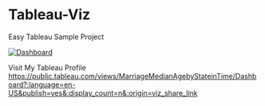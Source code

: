# Tableau-Viz
Easy Tableau Sample Project

<div class='tableauPlaceholder' id='viz1665736769108' style='position: relative'><noscript><a href='#'><img alt='Dashboard ' src='https:&#47;&#47;public.tableau.com&#47;static&#47;images&#47;Ma&#47;MarriageMedianAgebyStateinTime&#47;Dashboard&#47;1_rss.png' style='border: none' /></a></noscript><object class='tableauViz'  style='display:none;'><param name='host_url' value='https%3A%2F%2Fpublic.tableau.com%2F' /> <param name='embed_code_version' value='3' /> <param name='site_root' value='' /><param name='name' value='MarriageMedianAgebyStateinTime&#47;Dashboard' /><param name='tabs' value='no' /><param name='toolbar' value='yes' /><param name='static_image' value='https:&#47;&#47;public.tableau.com&#47;static&#47;images&#47;Ma&#47;MarriageMedianAgebyStateinTime&#47;Dashboard&#47;1.png' /> <param name='animate_transition' value='yes' /><param name='display_static_image' value='yes' /><param name='display_spinner' value='yes' /><param name='display_overlay' value='yes' /><param name='display_count' value='yes' /><param name='language' value='en-US' /><param name='filter' value='publish=yes' /></object></div>         

Visit My Tableau Profile
https://public.tableau.com/views/MarriageMedianAgebyStateinTime/Dashboard?:language=en-US&publish=yes&:display_count=n&:origin=viz_share_link
